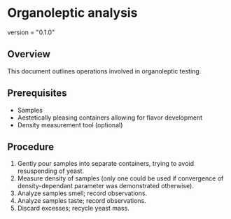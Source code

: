 # Organoleptic analysis

version = "0.1.0"

## Overview

This document outlines operations involved in organoleptic testing.

## Prerequisites

- Samples
- Aestetically pleasing containers allowing for flavor development
- Density measurement tool (optional)

## Procedure

1. Gently pour samples into separate containers, trying to avoid resuspending of yeast.
2. Measure density of samples (only one could be used if convergence of density-dependant parameter was demonstrated otherwise).
3. Analyze samples smell; record observations.
4. Analyze samples taste; record observations.
5. Discard excesses; recycle yeast mass.



